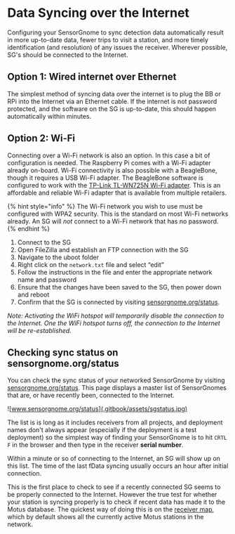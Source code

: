 # Data Syncing over the Internet

Configuring your SensorGnome to sync detection data automatically result in more up-to-date data, fewer trips to visit a station, and more timely identification \(and resolution\) of any issues the receiver. Wherever possible, SG's should be connected to the Internet.

## Option 1: Wired internet over Ethernet

The simplest method of syncing data over the internet is to plug the BB or RPi into the Internet via an Ethernet cable. If the internet is not password protected, and the software on the SG is up-to-date, this should happen automatically within minutes.

## Option 2: Wi-Fi 

Connecting over a Wi-Fi network is also an option. In this case a bit of configuration is needed. The Raspberry Pi comes with a Wi-Fi adapter already on-board. Wi-Fi connectivity is also possible with a BeagleBone, though it requires a USB Wi-Fi adapter. The BeagleBone software is configured to work with the [TP-Link TL-WN725N Wi-Fi adapter](https://www.tp-link.com/us/home-networking/usb-adapter/tl-wn725n/). This is an affordable and reliable Wi-Fi adapter that is available from multiple retailers.

{% hint style="info" %}
The Wi-Fi network you wish to use must be configured with WPA2 security. This is the standard on most Wi-Fi networks already. An SG will _not_ connect to a Wi-Fi network that has no password.
{% endhint %}

1. Connect to the SG
2. Open FileZilla and establish an FTP connection with the SG
3. Navigate to the uboot folder
4. Right click on the `network.txt` file and select “edit”
5. Follow the instructions in the file and enter the appropriate network name and password
6. Ensure that the changes have been saved to the SG, then power down and reboot
7. Confirm that the SG is connected by visiting [sensorgnome.org/status](sensorgnome.org/status). 

_Note: Activating the WiFi hotspot will temporarily disable the connection to the Internet. One the WiFi hotspot turns off, the connection to the Internet will be re-established._

## Checking sync status on sensorgnome.org/status

You can check the sync status of your networked SensorGnome by visiting [sensorgnome.org/status](http://www.sensorgnome.org/status). This page displays a master list of SensorGnomes that are, or have recently been, connected to the Internet.

![www.sensorgnome.org/status](.gitbook/assets/sgstatus.jpg)

The list is is long as it includes receivers from all projects, and deployment names don't always appear \(especially if the deployment is a test deployment\) so the simplest way of finding your SensorGnome is to hit `CRTL F` in the browser and then type in the receiver **serial number**. 

Within a minute or so of connecting to the Internet, an SG will show up on this list. The time of the last  fData syncing usually occurs an hour after initial connection.

This is the first place to check to see if a recently connected SG seems to be properly connected to the Internet. However the true test for whether your station is syncing properly is to check if recent data has made it to the Motus database. The quickest way of doing this is on the [receiver map](https://motus.org/data/receiversMap?lang=en), which by default shows all the currently active Motus stations in the network.

